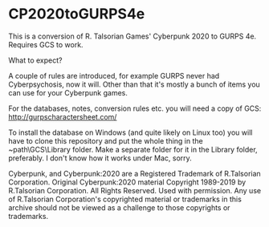 # CP2020toGURPS4e
This is a conversion of R. Talsorian Games' Cyberpunk 2020 to GURPS 4e. Requires GCS to work.

What to expect?

A couple of rules are introduced, for example GURPS never had Cyberpsychosis, now it will.
Other than that it's mostly a bunch of items you can use for your Cyberpunk games.

For the databases, notes, conversion rules etc. you will need a copy of GCS:
http://gurpscharactersheet.com/

To install the database on Windows (and quite likely on Linux too) you will have to clone this repository and put the whole thing in the \~path\GCS\Library folder.
Make a separate folder for it in the Library folder, preferably.
I don't know how it works under Mac, sorry.

Cyberpunk, and Cyberpunk:2020 are a Registered Trademark of R.Talsorian Corporation. Original Cyberpunk:2020
material Copyright 1989-2019 by R.Talsorian Corporation. All Rights Reserved. Used with permission. Any use of
R.Talsorian Corporation's copyrighted material or trademarks in this archive should not be viewed as a challenge to those
copyrights or trademarks.
